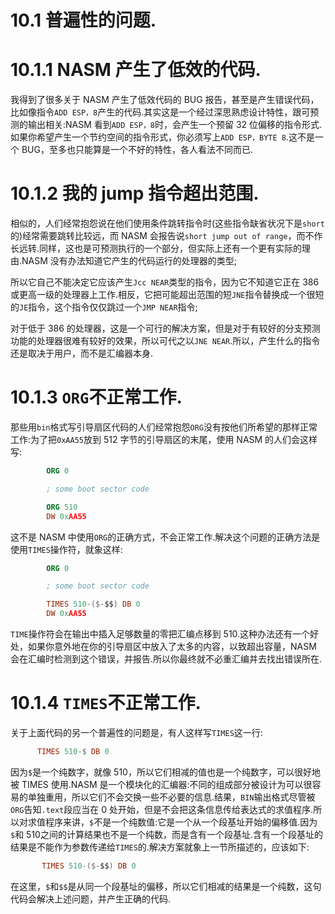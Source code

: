 10.1 普遍性的问题.
======


10.1.1 NASM 产生了低效的代码.
======

我得到了很多关于 NASM 产生了低效代码的 BUG 报告，甚至是产生错误代码，比如像指令`ADD ESP，8`产生的代码.其实这是一个经过深思熟虑设计特性，跟可预测的输出相关:NASM 看到`ADD ESP，8`时，会产生一个预留 32 位偏移的指令形式.如果你希望产生一个节约空间的指令形式，你必须写上`ADD ESP，BYTE 8`.这不是一个 BUG，至多也只能算是一个不好的特性，各人看法不同而已.

10.1.2 我的 jump 指令超出范围.
======

相似的，人们经常抱怨说在他们使用条件跳转指令时(这些指令缺省状况下是`short`的)经常需要跳转比较远，而 NASM 会报告说`short jump out of range`，而不作长远转.同样，这也是可预测执行的一个部分，但实际上还有一个更有实际的理由.NASM 没有办法知道它产生的代码运行的处理器的类型;

所以它自己不能决定它应该产生`Jcc NEAR`类型的指令，因为它不知道它正在 386 或更高一级的处理器上工作.相反，它把可能超出范围的短`JNE`指令替换成一个很短的`JE`指令，这个指令仅仅跳过一个`JMP NEAR`指令;

对于低于 386 的处理器，这是一个可行的解决方案，但是对于有较好的分支预测功能的处理器很难有较好的效果，所以可代之以`JNE NEAR`.所以，产生什么的指令还是取决于用户，而不是汇编器本身.

10.1.3 `ORG`不正常工作.
======

那些用`bin`格式写引导扇区代码的人们经常抱怨`ORG`没有按他们所希望的那样正常工作:为了把`0xAA55`放到 512 字节的引导扇区的末尾，使用 NASM 的人们会这样写:

```nasm
        ORG 0 

        ; some boot sector code 

        ORG 510 
        DW 0xAA55
```

这不是 NASM 中使用`ORG`的正确方式，不会正常工作.解决这个问题的正确方法是使用`TIMES`操作符，就象这样:

```nasm
        ORG 0 

        ; some boot sector code 

        TIMES 510-($-$$) DB 0 
        DW 0xAA55
```

`TIME`操作符会在输出中插入足够数量的零把汇编点移到 510.这种办法还有一个好处，如果你意外地在你的引导扇区中放入了太多的内容，以致超出容量，NASM 会在汇编时检测到这个错误，并报告.所以你最终就不必重汇编并去找出错误所在.

10.1.4 `TIMES`不正常工作.
======

关于上面代码的另一个普遍性的问题是，有人这样写`TIMES`这一行:

```nasm
      TIMES 510-$ DB 0
```

因为`$`是一个纯数字，就像 510，所以它们相减的值也是一个纯数字，可以很好地被 TIMES 使用.NASM 是一个模块化的汇编器:不同的组成部分被设计为可以很容易的单独重用，所以它们不会交换一些不必要的信息.结果，`BIN`输出格式尽管被`ORG`告知`.text`段应当在 0 处开始，但是不会把这条信息传给表达式的求值程序.所以对求值程序来讲，`$`不是一个纯数值:它是一个从一个段基址开始的偏移值.因为`$`和 510之间的计算结果也不是一个纯数，而是含有一个段基址.含有一个段基址的结果是不能作为参数传递给`TIMES`的.解决方案就象上一节所描述的，应该如下:

```nasm
       TIMES 510-($-$$) DB 0
```

在这里，`$`和`$$`是从同一个段基址的偏移，所以它们相减的结果是一个纯数，这句代码会解决上述问题，并产生正确的代码.
